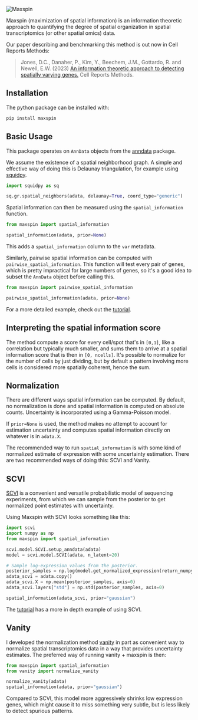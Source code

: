 
![Maxspin](https://raw.github.com/dcjones/maxspin/main/logo.png)


Maxspin (maximization of spatial information) is an information theoretic
approach to quantifying the degree of spatial organization in spatial
transcriptomics (or other spatial omics) data.

Our paper describing and benchmarking this method is out now in Cell Reports Methods:

> Jones, D.C., Danaher, P., Kim, Y., Beechem, J.M., Gottardo, R. and Newell, E.W.
(2023) [An information theoretic approach to detecting spatially varying
genes.](https://www.cell.com/cell-reports-methods/fulltext/S2667-2375(23)00136-4)
Cell Reports Methods.

## Installation

The python package can be installed with:
```sh
pip install maxspin
```

## Basic Usage

This package operates on `AnnData` objects from the [anndata](https://github.com/scverse/anndata) package.

We assume the existence of a spatial neighborhood graph. A simple and effective
way of doing this is Delaunay triangulation, for example using [squidpy](https://github.com/scverse/squidpy).

```python
import squidpy as sq

sq.gr.spatial_neighbors(adata, delaunay=True, coord_type="generic")
```

Spatial information can then be measured using the `spatial_information` function.

```python
from maxspin import spatial_information

spatial_information(adata, prior=None)
```

This adds a `spatial_information` column to the `var` metadata.

Similarly, pairwise spatial information can be computed with
`pairwise_spatial_information`. This function will test every pair of genes,
which is pretty impractical for large numbers of genes, so it's a good idea to
subset the `AnnData` object before calling this.


```python
from maxspin import pairwise_spatial_information

pairwise_spatial_information(adata, prior=None)
```

For a more detailed example, check out the [tutorial](https://github.com/dcjones/maxspin/blob/main/tutorial.ipynb).

## Interpreting the spatial information score

The method compute a score for every cell/spot that's in `[0,1]`, like a
correlation but typically much smaller, and sums them to arrive at a spatial
information score that is then in `[0, ncells]`. It's possible to normalize for
the number of cells by just dividing, but by default a pattern involving more
cells is considered more spatially coherent, hence the sum.

## Normalization

There are different ways spatial information can be computed. By default, no
normalization is done and spatial information is computed on absolute counts.
Uncertainty is incorporated using a Gamma-Poisson model.

If `prior=None` is used, the method makes no attempt to account for estimation
uncertainty and computes spatial information directly on whatever is in
`adata.X`.

The recommended way to run `spatial_information` is with some kind of normalized
estimate of expression with some uncertainty estimation. There are two
recommended ways of doing this: SCVI and Vanity.


## SCVI

[SCVI](https://scvi-tools.org/) is a convenient and versatile probabilistic
model of sequencing experiments, from which we can sample from the posterior to
get normalized point estimates with uncertainty.

Using Maxspin with SCVI looks something like this:


```python
import scvi
import numpy as np
from maxspin import spatial_information

scvi.model.SCVI.setup_anndata(adata)
model = scvi.model.SCVI(adata, n_latent=20)

# Sample log-expression values from the posterior.
posterior_samples = np.log(model.get_normalized_expression(return_numpy=True, return_mean=False, n_samples=20, library_size="latent"))
adata_scvi = adata.copy()
adata_scvi.X = np.mean(posterior_samples, axis=0)
adata_scvi.layers["std"] = np.std(posterior_samples, axis=0)

spatial_information(adata_scvi, prior="gaussian")
```

The [tutorial](https://github.com/dcjones/maxspin/blob/main/tutorial.ipynb) has
a more in depth example of using SCVI.

## Vanity


I developed the normalization method [vanity](https://github.com/dcjones/vanity)
in part as convenient way to normalize spatial transcriptomics data in a way
that provides uncertainty estimates. The preferred way of running vanity + maxspin is then:

```python
from maxspin import spatial_information
from vanity import normalize_vanity

normalize_vanity(adata)
spatial_information(adata, prior="gaussian")

```

Compared to SCVI, this model more aggressively shrinks low expression genes,
which might cause it to miss something very subtle, but is less likely to detect
spurious patterns.
